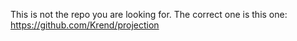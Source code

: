 This is not the repo you are looking for.
The correct one is this one: https://github.com/Krend/projection

